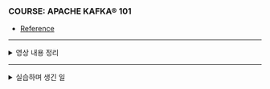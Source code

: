 ### COURSE: APACHE KAFKA® 101

- [Reference](https://developer.confluent.io/learn-kafka/apache-kafka/events/?_ga=2.90235475.850282464.1681944803-1299099104.1681944803&_gac=1.123057273.1681993505.Cj0KCQjwxYOiBhC9ARIsANiEIfYpADoV3EZJ0jMrp9lVx7LgVqqQRoU-w1UiXdBeM0Neu_SLMC7Av4AaAgowEALw_wcB)

--- 

<details>
   <summary> 영상 내용 정리 </summary>
<br/>
   
   <details>
      <summary> Apache Kafka 란? </summary>

   - 대규모로 데이터를 수집, 처리, 저장 및 통합하는 이벤트 스트리밍 플랫폼
   - distributed logging, stream processing, data integration, pub/sub messaging 등 다양하게 사용

   - **이벤트 스트리밍 플랫폼**이란?
       - Event란?
           - 소프트웨어나 애플리케이션에서 확인되거나 기록된 모든 유형의 행동, 사건 또는 변경 사항
           - 예를 들어, 결제, 웹사이트 클릭 또는 온도 측정 같은 일이 발생한 것
           - 다른 활동을 트리거하는 데 사용될 수 있는 알림 요소와 상태의 조합
           - 상태는 일반적으로 상당히 작으며, 메가바이트 미만이고, JSON이나 Apache Avro 또는 프로토콜 버퍼로 직렬화된 객체와 같이 구조화된 형식으로 표시됌
       - Kafka와 Event - key/value pair
           - 카프카는 분산 커밋 로그의 추상화에 기반한다. 로그를 파티션으로 나눔으로써 카프카는 시스템을 확장할 수 있다. ← 따라서 카프카는 이벤트를 key/value 쌍으로 모델링한다.
           - 내부적으로 key와 value는 바이트의 연속이지만 외부적으로는 선택한 프로그래밍 언어에서 구조화된 객체로 표현된다.
           - 카프카에서 language types과 내부 바이트 간의 변환을 직렬화, 역직렬화라고 부름
               - 형식은 보통 JSON, JSON schema, Avro, Protobuf가 있다.
           - value는 일반적으로 애플리케이션 도메인 객체의 직렬화된 표현이거나 센서 출력 같이 raw message input의 형식이다.

           - key 역시 복잡한 도메인 객체일 수 있지만, 대게 문자열이나 정수와 같이 primitive type이다. 카프카 이벤트의 키 부분은 RDB의 행의 기본키처럼 이벤트의 고유 식별자일 필요는 없다. 대신 시스템 내의 어떤 엔티티, 사용자, 주문 또는 특정 연결된 장치와 같은 식별자일 가능성이 높다.
           - 나중에 카프카가 parallelization and data locality를 다룰 때 key가 중요한 역할을 하는 걸 확인할 수 있을 것!

   </details>

   <details>
      <summary> Kafka Topic 이란? </summary>

   - 이벤트는 쉽게 확산되기 때문에, 그걸 조직화 하는 시스템이 필요함
   - Topic
       - Kafka의 가장 기본적인 조직 단위로 RDB의 테이블과 비슷한 개념이다.
       - Kafka를 다룬다면 토픽은 추상화 할 때 가장 많이 생각해봐야 한다.
       - 서로 다른 종류의 이벤트를 저장하거나 동일한 종류의 이벤트를 필터링하고 변환한 버전을 저장하기 위해 다양한 토픽을 만든다.

       - 토픽은 이벤트의 log다.
           - log의 특징
               - append-only / 임의의 offset에서 검색한 다음 순차적인 log 항목을 스캔해 읽기 가능 / immutability
           - 위 특징을 바탕으로 카프카가 토픽에서 지속적으로 높은 처리량을 제공하는게 가능해지며 토픽의 복제에 대해 추론하기 쉬워진다.
           - 로그는 기본적으로 지속 가능해야 한다. 카프카의 토픽은 로그이기 때문에, 그 안의 데이터는 본질적으로 일시적인 것이 아니다. 모든 토픽은 데이터가 일정한 age에 도달한 후 만료되도록 설정할 수 있으며, 단 몇 초에서 몇 년에 이르기까지, 심지어 메시지를 무기한으로 보존할 수도 있다.
           - Kafka 토픽을 구성하는 로그는 디스크에 저장된 파일이다.
       - log의 단순함과 불변성은 카프카가 현대 데이터 인프라의 중요한 구성 요소로 성공한 핵심 역할을 함

   - 카프카를 사용하면, 분산 시스템의 일부로 작동하는 여러 노드에 토픽이 복제될 수 있고 이걸로 가용성과 내결함성이 향상된다. 즉, 어떤 노드가 실패하더라도 데이터 손실이나 처리 지연을 방지할 수 있다.
       - 또한, 카프카는 데이터를 소비하는 다양한 시스템 간에 이벤트를 전달할 수 있으므로, 각각의 시스템이 독립적으로 데이터를 처리할 수 있게 된다.
   - 실시간 처리를 위해 데이터를 빠르게 처리하고 변환할 수 있으며, 이를 통해 사용자와 시스템 간의 지연 시간이 줄어들게 된다.

   - 요약
       - Kafka의 topic은 log라는 간단한 데이터 구조를 기반으로 하며, 그 안의 데이터는 불변성(immutability)을 가짐.
       - 이 특성 덕분에 Kafka는 높은 처리량을 제공하며, 다양한 데이터를 안정적으로 전달하고 저장할 수 있다.
       - 또한 Kafka는 데이터를 실시간으로 처리하고, 복제를 통해 높은 가용성과 내결함성을 제공하며, 다양한 시스템 간에 데이터를 전달하는 데 중요한 역할을 한다.
       - 위와 같은 이유로 Kafka는 현대 데이터 인프라의 핵심 구성 요소로 간주되고 있다.

   </details>
   

   <details>
   <summary> Kafka Partitioning 이란? </summary>

   - 분산 시스템인 카프카는 많은 머신에서 많은 토픽을 관리할 수 있지만, 단일 토픽이 너무 커지거나 많은 읽기와 쓰기를 수용할 수는 없는 한계가 생긴다. 
   → 카프카는 이 문제를 해결하기 위해 토픽을 파티션으로 나누는 기능을 제공한다.

   - Partitioning
       - 단일 토픽 로그를 여러 개의 로그로 분할하며, 각각의 카프카를 클러스터 내의 다른 노드에서 실행할 수 있다. 이렇게 메시지를 저장하고 새로운 메시지를 작성하고 기존 메시지를 처리하는 작업을 클러스터 내의 여러 노드로 분산할 수 있다.

        - 토픽을 파티션으로 분할한 후, 어떤 메시지를 어떤 파티션에 작성할 지 결정하는 방법이 필요
            - 일반적으로 메시지에 키가 없는 경우 → 라운드 로빈 방식으로 분배
               - 모든 파티션은 데이터를 균등하게 공유하지만, 입력 메시지의 순서를 보존하지 않음
            - 메시지에 키가 있는 경우 → 키의 해시값을 계산해 목적지 파티션을 정함
               - 동일한 키를 가진 메시지가 항상 동일한 파티션에 위치하게 해 순서를 보장할 수 있음
               - 예를 들어, 동일한 고객과 관련된 모든 이벤트를 생성하는 경우, 고객 ID를 키로 사용하면 특정 고객의 모든 이벤트가 항상 순서대로 도착함을 보장할 수 있지만, 이 위험은 실제로는 작고 발생할 때 관리 가능하다.
   
      </details>

   <details>
   <summary> Brokers </summary>


- 브로커는 카프카 클러스터 내에서 메시지를 생선하거나 소비하는 시스템
- 브로커는 각각 Kafka 브로커 프로세스를 실행하는 독립적인 머신으로, 각각 일부 파티션을 호스팅하며 이런 파티션에 대한 새로운 읽기나 쓰기 요청을 처리한다. 또한 파티션 간의 복제도 처리한다.
   </details>
   
   <details>
   <summary>Replication </summary>

   - 브로커와 기본 storage는 장애에 취약하기 때문에 데이터를 안전하게 보관하기 위해 다른 여러 브로커에 복사해야 한다.

   - 이런 복사본을 follower replication, 메인 파티션을 leader replication이라고 한다. leader와 follower는 함께 작업해 새로운 쓰기를 follower에 복제한다.

   - 위 작업은 자동으로 이뤄지며, 프로듀서에서 일부 설정을 조정해 다양한 수준의 내구성을 보장할 수 있으나, 일반적으로 카프카에서 개발자가 고려해야 하는 프로세스는 아니다. 다만, 데이터가 안전하다는 것과 클러스터의 한 노드가 죽으면 다른 노드가 그 역할을 대신한다는 것을 알면 된다.

   </details>
   
   <details>
   <summary>Producers </summary>

   - 자바에서는 KafkaProducer라는 클래스를 사용해 클러스터에 연결함
       - 클러스터의 몇 개의 브로커 주소, 적절한 보안 구성 및 프로듀서의 네트워크 동작을 결정하는 config를 포함한 configuration mapt이 제공된다.
   - 클러스터로 전송할 key-value pair를 보유하기 위해 ProducerRecord라는 다른 클래스도 있다.
   - 라이브러리는 connection pooling, network buffering, 브로커가 메시지를 인식할 때까지 대기하며 필요한 경우 메시지를 재전송하고 다른 세부 정보를 관리한다.

   </details>
   
   <details>
   <summary>Consumers </summary>

   - 클러스터에 연결하기 위해 KafkaConsumer라는 클래스 사용
   - connection을 사용해 하나 이상의 토픽을 구독한다. 토픽에서 메시지를 사용할 수 있을 때, ConsumerRecords라는 컬렉션에서 메시지가 반환된다. 이 컬렉션에는 ConsumerRecord 객체 형태의 개별 메시지 인스턴스가 포함된다.
   - KafkaConsumer는 KafkaProducer와 마찬가지로 connection pooloing 및 네트워크 프로토콜을 관리하지만, 읽기 측면에서의 역할은 network plumbing 이상의 역할을 한다.
       - network plumbing : 네트워크 통신을 위한 구성요소 및 기술
   - 먼저 Kafka는 메시지를 읽는 것이 메시지를 파괴하지 않는 것이기 때문에 기존의 메시지 큐와 달리 이미 읽은 메시지를 다른 컨슈머가 읽을 수 있다.
   - 사실, 많은 컨슈머가 하나의 토픽에서 읽는 것이 Kafka에서는 정상적인데 이런 사실은 Kafka 주변에 나타나는 소프트웨어 아키텍처 종류에 긍정적인 영향을 미친다.
   - 또한, 컨슈머는 한 애플리케이션 인스턴스가 따라가기에는 메시지 소비 속도와 단일 메시지 처리의 계산 비용이 함께 너무 높은 시나리오를 처리할 수 있어야 한다. 즉, 컨슈머가 확장 가능해야 한다. Kafka에서 컨슈머 그룹을 auto-scaling이 가능함

   </details>
   
   <details>
   <summary>Kafka Ecosystem </summary>

   - 만약 브로커가 파티션화되고 복제된 토픽을 관리하며 점점 더 많은 프로듀서와 컨슈머가 이벤트를 작성하고 읽는 시스템만 있다면, 이미 매우 유용한 시스템이 된다. 하지만 경험에 따르면, 일부 패턴이 나타나면서 개발자들이 핵심 Kafka에 계속해서 동일한 기능을 개발하게 된다.
   - 특정하지 않은 일부 작업을 반복하는 공통된 기능 계층을 개발하게 되는데 이 코드는 중요한 작업을 수행하지만 실제 비즈니스와 직접적으로 연결되어 있지 않다. 이건 인프라에 해당하므로 인프라는 커뮤니티나 인프라 공급업체에서 제공해야 한다.
   - Kafka Connect, Confluent Schema Registry, Kafka Streams 및 ksqlDB는 이러한 종류의 인프라 코드 예다.

   </details>
   
   <details>
   <summary>Kafka Connect </summary>
      
   - Apache Kafka의 integration API로, 다른 시스템에 저장된 데이터를 Kafka topic으로 이동시키거나 Kafka topic의 데이터를 다른 시스템으로 이동시키는 역할을 한다.
   - 플러그인 형태로 구성된 ecosystem으로, 클라이언트 애플리케이션이다.
   - Connect는 Kafka broker와 별도의 하드웨어에서 실행되는 서버 프로세스다.
   - Connect는 확장 가능하고 fault-tolerant 하며, 여러 개의 Connect worker 클러스터를 실행해 데이터 이동 작업을 공유할 수 있다.
   - 비즈니스 로직을 추상화하고 JSON config만으로 실행된다.
   - Connect worker는 하나 이상의 connector를 실행한다. Connector는 외부 시스템과 상호 작용하는 플러그 가능한 구성 요소다. Source connector는 외부 시스템에서 데이터를 읽고 Kafka topic에 생성한다. Sink connector는 하나 이상의 Kafka topic을 구독하고 읽은 메시지를 외부 시스템에 작성
   - 장점
       - 많은 connector 생태계를 가지고 있다는 것입니다. 클라우드 blob 저장소에 데이터를 이동하거나 Elasticsearch에 기록하거나 RDB에 레코드를 삽입하는 코드를 작성하는 것은 대부분의 경우 동일
       - RDB, Salesforce 또는 레거시 HDFS 파일 시스템에서 데이터를 읽는 것도 대부분의 경우 동일
       - Connect의 connector 생태계는 Confluent Hub에서 사용할 수 있다
       - Connect는 분산 시스템 및 플러그인 생태계이기 때문에, 프로그래밍이 쉽게 이루어질 수 있는 것처럼 보일 수 있지만 실제로는 많은 복잡성이 있다.
           - 예를 들어 장애 조치 처리, 수평 확장, 변환 작업 처리, 일반적인 커넥터 코드 분배, 표준 인터페이스를 통한 구성 및 운영 등
           - Connect를 사용하면 이러한 복잡성을 간단하게 해결할 수 있으며 필요한 경우에는 쉬운 API를 사용하여 자체 커넥터를 작성할 수도 있다
   </details>
   
   <details>
   <summary>Confluent Schema Registry </summary>

   - domain object의 schema는 끊임없이 변경되고, 우리는 특정 topic의 메시지의 schema를 이해할 수 있는 방법이 있어야 한다. 이 문제를 해결하기 위해 Confluent Schema Registry 가 존재한다.
   - Schema Registry는 Kafka broker 외부의 컴퓨터에서 실행되는 독립형 서버 프로세스다. 이 프로세스는 클러스터의 토픽에 기록된 모든 스키마의 DB를 관리한다. 이 DB는 내부 Kafka 토픽을 저장하고 빠른 접근을 위해 스키마 레지스트리에 캐시 된다. 스키마 레지스트리는 고가용성, 이중화하여 실행할 수 있어 한 인스턴스에 장애가 발생해도 동작이 가능하다.
   - Schema Registry는 Producer와 Consumer가 이전 버전과 호환 가능한지 여부를 미리 예측할 수 있는 API다. Producer가 Schema Registry를 사용해도록 설정하면, 새 메시지의 스키마를 Schema Registry REST endpoint에서 API를 호출해 제공한다.
   - 이전 메시지와 동일한 경우, 생성 작업은 성공할 수 있다. 마지막 메시지와 다르지만 토픽에 정의된 호환성과 일치하면, 생성 작업은 성공할 수 있다. 하지만, 호환성 규칙을 위반할 경우, 생성 작업은 애플리케이션 코드에서 감지해 실패한다.
   - Consumer 측면에서도 코드에서 예상하는 버전과 호환되지 않는 스키마 메시지를 읽을 경우, Schema Registry는 해당 메시지를 consume 하면 안되는 걸 알려준다. Schema Registry는 스키마 evolution 문제를 완전히 자동화하진 않지만, 런타임 오류를 이용해 가능한 미리 방지해 문제를 해결할 수 있게 도와준다.
   </details>
   
   
   <details>
   <summary>Kafka Streams</summary>

   - Apache Kafka Streams는 복잡한 데이터 스트림 처리를 쉽게 만들어 주는 분산 처리 프레임워크
   - 이를 통해 안정적이고 간편한 스트림 데이터 처리가 가능함
   - 내부적으로 상태를 관리해 분산환경에서 안전하게 처리한다.

   - Kafka Streams는 Java API로, 스트림 처리를 위한 기본 요소를 쉽게 제공해 복잡한 프레임워크 코드 없이 필터링, 그룹화, 집계, 조인 등을 수행할 수 있음
   - 또한 대규모 상태를 처리하기 위한 기능도 제공한다.
   - 스트림 처리 작업이 많거나 대용량 토픽에서 데이터를 처리할 때는 일반적으로 컨슈머 그룹처럼 스트림 처리 작업을 공유하는 여러 대의 컴퓨터가 필요하다.
       - Kafka Streams는 분산 상태를 처리하고, 상태를 로컬 디스크 및 Kafka 클러스터 내부 토픽에 저장하며, 스트림 처리 클러스터에서 노드를 추가하거나 제거할 때 자동으로 상태를 재할당한다.
       - 이를 통해, 스트림 처리는 다른 기능과 함께 동작할 수 있다.
       - 예를 들어, 출하 알림 서비스는 출하 이벤트와 고객 레코드가 포함된 제품 정보 변경 로그의 이벤트를 결합해 출하 알림 객체를 생성할 수 있다. 이 때 Kafka Streams는 다른 프레임워크와 함께 사용할 수 있어, REST API와 같은 다른 기능을 구현할 수 있으며, 확장성과 내결함성 있는 스트림 처리가 가능함
   </details>
</details>

--- 

<details>
   <summary>실습하며 생긴 일</summary>

1. 컨플루언트 Kafka 가입 -> promo로 KAFKA101 하니까 크레딧 더 줌
2. topic 생성하고 pub
   
      <img width="1523" alt="image" src="https://user-images.githubusercontent.com/84627144/233657122-aa81b497-8d03-4f00-9bba-9d7a1db7bc56.png">

3. Confluent CLI 설치
  
    ```bash
    $ curl -sL --http1.1 https://cnfl.io/cli | sh -s -- latest
    ```
    
4. CLI 접속해 로그인 
  
  - CLI guide에선 `confluent login --save` 하면 바로 실행되던데 제대로 안 됌
  - 일단 아래처럼 환경 변수 설정함
     ```bash
     $ export PATH=$PATH:/Users/seo/bin
     ```
  -  그리고 `confluent login --save` 다시 했는데, 아래 에러 발생
     ```bash
     Error: unable to open web browser for authorization: exec: "open": executable file not found in $PATH
     ```
    
  - confluent CLI가 설치된 거 찾아서 클릭했더니 뭔가 혼자 돌아감
     
      <img width="627" alt="image" src="https://user-images.githubusercontent.com/84627144/233817913-3cceaf76-6979-4398-9b87-987e4e439412.png">

  - 그리고 난 뒤에 `confluent login --save` 하니까 정상 로그인 화면 나옴
      
      <img width="794" alt="image" src="https://user-images.githubusercontent.com/84627144/233817923-3925938b-5882-41f7-b376-fa3523b36627.png">
   
  - 환경 설정
    - User의 Confluent 환경 확인
    - 카프카의 클러스터, 스키마 레지스트리, 커넥터와 같은 구성 요소가 포함

      ```bash
      $ confluent environment list
      ```
   
  - 환경 설정을 갖다 쓰자
    - 위에 나온 환경 리스트 중 사용할 환경 ID 선택해 지정
   
       ```bash
       $ confluent environment use {ID}
       ```
   
   - 카프카 클러스터 목록 확인
   
      ```bash
      $ confluent kafka cluster list
      ```

   - 카프카 클러스터 사용 설정

       ```bash   
       $ confluent kafka cluster use {ID}
       ```
   
   - API 키 생성

       ```bash   
       $ confluent api-key create --resource {ID}
       ```
   
   - API 키 사용 설정
   
       ```bash   
       $ confluent api-key use {API Key} --resource {ID}
       ```

   
5. pub test
   
   - 터미널 두 개 띄우고, 하나는 consume
   
      ```bash
      $ confluent kafka topic consume --from-beginning poem
      ```
   
   - 다른 하나는 produce
   
      ```bash
      $ confluent kafka topic produce poem --parse-key
      ```
      
      - 당연하지만 key-value 형태로 produce 해야 함
      - ex)
   
         ```bash
         8: "모든 노력을 집중시켜 끝이 보일 때까지 유지해야 한다. 행동하는 사람은 불안에 빠지지 않는다.  잘못된 신념만이 우리를불안으로 이끌 뿐이다."
         9: "아무리 노력해도 의도한 것과 그 결과가 너무나도 다를 때 우리는 무엇을  해야 하는지 어떻게 알 수 있을까? 거절해야 할 것과 받아들여야 할 것은 어떻게 알 수 있을까? 언제 자격을 갖추게 되는지, 언제 목표에 도달할 수  있는지, 언제 길에서 벗어났는지 우리는 어떻게 알 수 있을까? 명확히 알 수 없는 이 런 질문들 때문에 혼란에 휩싸이고 싶지 않다면 방향을 정확히 잡고 노력해야 한다."
         10: "우리는 언제나 제어할 수 있다고 생각하지만 정말 그럴까? 한 번 쾌락에 맛을 들이게 되면 쾌락 으로부터 기권할 수 있는 자유를 잃어버린다."
         11: " 이성적인 존재, 그것은 무엇을 말하는가?"
         12: "우리의 미래 계획은 여전히 과거로부터 물려받았다는 사실을 잊지 말자."
         13: "외적인 요소로 내적인 문제를 해결하지 못한다. 돈이나 물질로는 내면의 문제를 해결할 수 없다."
         14: "좋은 사람이라는 평판은 그가 한 말 때문이 아니라 그가 행한 바람직한 행동 때문에 만들어진다."
         ```

6. 파티션 실습
   - 파티션을 이용해 토픽을 chunk로 나눠 여러 노드에 걸쳐 저장할 수 있음
   - CLI를 통해 각각 다른 파티션 수를 갖는 토픽을 만드는 방법 & 토픽의 파티션 수 변화가 데이터 분포에 미치는 영향을 보자
   
   - 토픽 list 출력
   
      ```bash
      $ confluent kafka topic list
      ```
   
   - 자세한 정보를 확인하기 위해선 describe를 쓰면 된다.
   
      ```bash
      $ confluent kafka topic describe ${topic_name}
      ```
   
      - 앞서 생성한 poem의 경우 num.partitions 값이 6임
   
   - 각각 1개, 4개의 파티션을 가진 2개의 토픽을 생성해보자
   
      ```bash
      $ confluent kafka topic create --partitions 1 poem_1
      $ confluent kafka topic create --partitions 4 poem_4
      ```
   
   - --parse-key 와 함께 produce 명령을 사용해 토픽에 데이터 생성
   
      - poem_1, poem_4 모두 진행
   
      ```bash
         $ confluent kafka topic produce poem_1 --parse-key
      ```
   
      ```bash
      1:”All that is gold does not glitter”
      2:"Not all who wander are lost"
      3:"The old that is strong does not wither"
      4:"Deep roots are not harmed by the frost"
      5:"From the ashes a fire shall awaken"
      6:"A light from the shadows shall spring"
      7:"Renewed shall be blad that was broken"
      8:"The crownless again shall be king"
      ```
   - Confluent Clould 콘솔에 가서 생성된 두 토픽을 확인하자
      - poem_1 토픽은 1개의 파티션에서 전체 8개의 메시지를 포함하고 있음을 알 수 있다.
      - poem_4 토픽의 경우 4개의 파티션으로 데이터가 균등하게 분산되어 있음을 알 수 있다.
   
   
</details>

